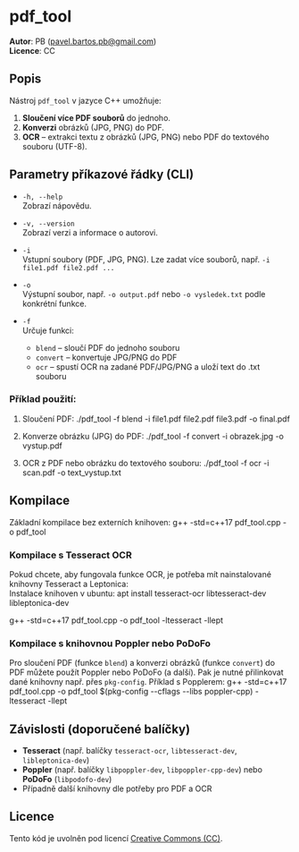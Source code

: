 # pdf_tool

**Autor**: PB (pavel.bartos.pb@gmail.com)  
**Licence**: CC  

## Popis
Nástroj `pdf_tool` v jazyce C++ umožňuje:  
1. **Sloučení více PDF souborů** do jednoho.  
2. **Konverzi** obrázků (JPG, PNG) do PDF.  
3. **OCR** – extrakci textu z obrázků (JPG, PNG) nebo PDF do textového souboru (UTF-8).

## Parametry příkazové řádky (CLI)

- `-h, --help`  
  Zobrazí nápovědu.
  
- `-v, --version`  
  Zobrazí verzi a informace o autorovi.
  
- `-i`  
  Vstupní soubory (PDF, JPG, PNG). Lze zadat více souborů, např. `-i file1.pdf file2.pdf ...`
  
- `-o`  
  Výstupní soubor, např. `-o output.pdf` nebo `-o vysledek.txt` podle konkrétní funkce.
  
- `-f`  
  Určuje funkci:
  - `blend`   – sloučí PDF do jednoho souboru  
  - `convert` – konvertuje JPG/PNG do PDF  
  - `ocr`     – spustí OCR na zadané PDF/JPG/PNG a uloží text do .txt souboru
  
### Příklad použití:

1. Sloučení PDF:
./pdf_tool -f blend -i file1.pdf file2.pdf file3.pdf -o final.pdf

2. Konverze obrázku (JPG) do PDF:
./pdf_tool -f convert -i obrazek.jpg -o vystup.pdf

3. OCR z PDF nebo obrázku do textového souboru:
./pdf_tool -f ocr -i scan.pdf -o text_vystup.txt

## Kompilace

Základní kompilace bez externích knihoven:
g++ -std=c++17 pdf_tool.cpp -o pdf_tool


### Kompilace s Tesseract OCR
Pokud chcete, aby fungovala funkce OCR, je potřeba mít nainstalované knihovny Tesseract a Leptonica:  
Instalace knihoven v ubuntu: apt install tesseract-ocr libtesseract-dev libleptonica-dev

g++ -std=c++17 pdf_tool.cpp -o pdf_tool -ltesseract -llept


### Kompilace s knihovnou Poppler nebo PoDoFo
Pro sloučení PDF (funkce `blend`) a konverzi obrázků (funkce `convert`) do PDF můžete použít Poppler nebo PoDoFo (a další). Pak je nutné přilinkovat dané knihovny např. přes `pkg-config`. Příklad s Popplerem:
g++ -std=c++17 pdf_tool.cpp -o pdf_tool
$(pkg-config --cflags --libs poppler-cpp)
-ltesseract -llept


## Závislosti (doporučené balíčky)
- **Tesseract** (např. balíčky `tesseract-ocr`, `libtesseract-dev`, `libleptonica-dev`)  
- **Poppler** (např. balíčky `libpoppler-dev`, `libpoppler-cpp-dev`) nebo **PoDoFo** (`libpodofo-dev`)  
- Případně další knihovny dle potřeby pro PDF a OCR

## Licence
Tento kód je uvolněn pod licencí [Creative Commons (CC)](https://creativecommons.org/licenses/).  

